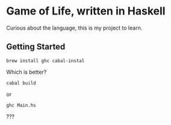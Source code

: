 # Game of Life, written in Haskell

Curious about the language, this is my project to learn.

## Getting Started

```
brew install ghc cabal-instal
```

Which is better?
```
cabal build
```

or
```
ghc Main.hs
```

???
